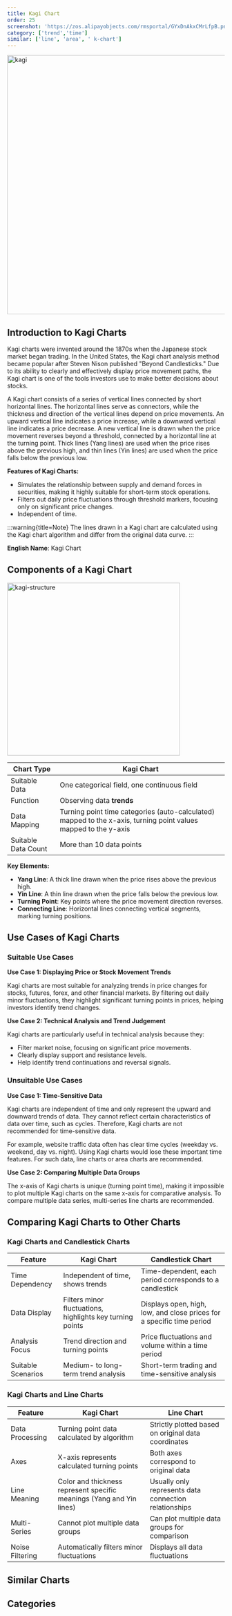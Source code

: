 ```yaml
---
title: Kagi Chart
order: 25
screenshot: 'https://zos.alipayobjects.com/rmsportal/GYxDnAkxCMrLfpB.png'
category: ['trend','time']
similar: ['line', 'area', ' k-chart']
---
```


<img alt="kagi" src="https://zos.alipayobjects.com/rmsportal/GYxDnAkxCMrLfpB.png" width=600/>

## Introduction to Kagi Charts

Kagi charts were invented around the 1870s when the Japanese stock market began trading. In the United States, the Kagi chart analysis method became popular after Steven Nison published "Beyond Candlesticks." Due to its ability to clearly and effectively display price movement paths, the Kagi chart is one of the tools investors use to make better decisions about stocks.

A Kagi chart consists of a series of vertical lines connected by short horizontal lines. The horizontal lines serve as connectors, while the thickness and direction of the vertical lines depend on price movements. An upward vertical line indicates a price increase, while a downward vertical line indicates a price decrease. A new vertical line is drawn when the price movement reverses beyond a threshold, connected by a horizontal line at the turning point. Thick lines (Yang lines) are used when the price rises above the previous high, and thin lines (Yin lines) are used when the price falls below the previous low.

**Features of Kagi Charts:**
- Simulates the relationship between supply and demand forces in securities, making it highly suitable for short-term stock operations.
- Filters out daily price fluctuations through threshold markers, focusing only on significant price changes.
- Independent of time.

:::warning{title=Note}
The lines drawn in a Kagi chart are calculated using the Kagi chart algorithm and differ from the original data curve.
:::

**English Name**: Kagi Chart

## Components of a Kagi Chart

<img alt="kagi-structure" src="https://zos.alipayobjects.com/rmsportal/dIkzWxciUcEiiFn.jpg" width=400/>

| Chart Type       | Kagi Chart                                    |
| ---------------- | --------------------------------------------- |
| Suitable Data    | One categorical field, one continuous field  |
| Function         | Observing data **trends**                    |
| Data Mapping     | Turning point time categories (auto-calculated) mapped to the x-axis, turning point values mapped to the y-axis |
| Suitable Data Count | More than 10 data points                  |

**Key Elements:**
- **Yang Line**: A thick line drawn when the price rises above the previous high.
- **Yin Line**: A thin line drawn when the price falls below the previous low.
- **Turning Point**: Key points where the price movement direction reverses.
- **Connecting Line**: Horizontal lines connecting vertical segments, marking turning positions.

## Use Cases of Kagi Charts

### Suitable Use Cases

**Use Case 1: Displaying Price or Stock Movement Trends**

Kagi charts are most suitable for analyzing trends in price changes for stocks, futures, forex, and other financial markets. By filtering out daily minor fluctuations, they highlight significant turning points in prices, helping investors identify trend changes.

**Use Case 2: Technical Analysis and Trend Judgement**

Kagi charts are particularly useful in technical analysis because they:
- Filter market noise, focusing on significant price movements.
- Clearly display support and resistance levels.
- Help identify trend continuations and reversal signals.

### Unsuitable Use Cases

**Use Case 1: Time-Sensitive Data**

Kagi charts are independent of time and only represent the upward and downward trends of data. They cannot reflect certain characteristics of data over time, such as cycles. Therefore, Kagi charts are not recommended for time-sensitive data.

For example, website traffic data often has clear time cycles (weekday vs. weekend, day vs. night). Using Kagi charts would lose these important time features. For such data, line charts or area charts are recommended.

**Use Case 2: Comparing Multiple Data Groups**

The x-axis of Kagi charts is unique (turning point time), making it impossible to plot multiple Kagi charts on the same x-axis for comparative analysis. To compare multiple data series, multi-series line charts are recommended.

## Comparing Kagi Charts to Other Charts

### Kagi Charts and Candlestick Charts

| Feature       | Kagi Chart                        | Candlestick Chart                     |
| ------------- | --------------------------------- | ------------------------------------- |
| Time Dependency | Independent of time, shows trends | Time-dependent, each period corresponds to a candlestick |
| Data Display  | Filters minor fluctuations, highlights key turning points | Displays open, high, low, and close prices for a specific time period |
| Analysis Focus | Trend direction and turning points | Price fluctuations and volume within a time period |
| Suitable Scenarios | Medium- to long-term trend analysis | Short-term trading and time-sensitive analysis |

### Kagi Charts and Line Charts

| Feature       | Kagi Chart                        | Line Chart                            |
| ------------- | --------------------------------- | ------------------------------------- |
| Data Processing | Turning point data calculated by algorithm | Strictly plotted based on original data coordinates |
| Axes          | X-axis represents calculated turning points | Both axes correspond to original data |
| Line Meaning  | Color and thickness represent specific meanings (Yang and Yin lines) | Usually only represents data connection relationships |
| Multi-Series  | Cannot plot multiple data groups  | Can plot multiple data groups for comparison |
| Noise Filtering | Automatically filters minor fluctuations | Displays all data fluctuations       |

## Similar Charts

<code src="./demos/list-card.tsx"></code>

## Categories

<code src="./demos/list-category.tsx"></code>
